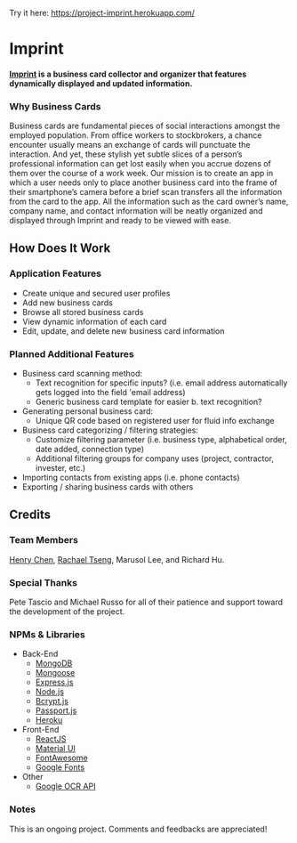 Try it here: https://project-imprint.herokuapp.com/
# Imprint

#### [__Imprint__](https://project-imprint.herokuapp.com/) is a business card collector and organizer that features dynamically displayed and updated information.

### Why Business Cards
Business cards are fundamental pieces of social interactions amongst the employed population. From office workers to stockbrokers, a chance encounter usually means an exchange of cards will punctuate the interaction. And yet, these stylish yet subtle slices of a person’s professional information can get lost easily when you accrue dozens of them over the course of a work week. 
Our mission is to create an app in which a user needs only to place another business card into the frame of their smartphone’s camera before a brief scan transfers all the information from the card to the app. All the information such as the card owner’s name, company name, and contact information will be neatly organized and displayed through Imprint and ready to be viewed with ease.

## How Does It Work

### Application Features
- Create unique and secured user profiles
- Add new business cards
- Browse all stored business cards
- View dynamic information of each card
- Edit, update, and delete new business card information

### Planned Additional Features
- Business card scanning method:
    - Text recognition for specific inputs? (i.e. email address automatically gets logged into the field 'email address)
    - Generic business card template for easier b. text recognition?
- Generating personal business card:
    - Unique QR code based on registered user for fluid info exchange
- Business card categorizing / filtering strategies:
    - Customize filtering parameter (i.e. business type, alphabetical order, date added, connection type)
    - Additional filtering groups for company uses (project, contractor, invester, etc.)
- Importing contacts from existing apps (i.e. phone contacts)
- Exporting / sharing business cards with others

## Credits

### Team Members
[Henry Chen](https://github.com/hchen651), [Rachael Tseng](https://github.com/hojungt), Marusol Lee, and Richard Hu.

### Special Thanks
Pete Tascio and Michael Russo for all of their patience and support toward the development of the project.

### NPMs & Libraries
- Back-End
    - [MongoDB](https://www.mongodb.com/)
    - [Mongoose](https://mongoosejs.com/)
    - [Express.js](https://expressjs.com/)
    - [Node.js](https://nodejs.org/en/)
    - [Bcrypt.js](https://www.npmjs.com/package/bcrypt)
    - [Passport.js](http://www.passportjs.org/)
    - [Heroku](https://www.heroku.com/)
- Front-End
    - [ReactJS](https://reactjs.org/)
    - [Material UI](https://material-ui.com/)
    - [FontAwesome](https://fontawesome.com/?from=io)
    - [Google Fonts](https://fonts.google.com/)
- Other
    - [Google OCR API](https://cloud.google.com/vision/docs/ocr)

### Notes
This is an ongoing project. Comments and feedbacks are appreciated!
